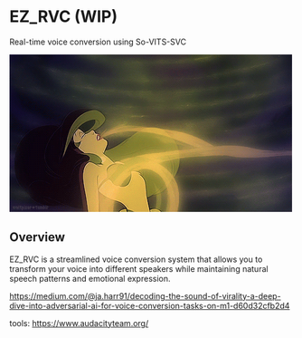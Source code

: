 # EZ_RVC (WIP)
Real-time voice conversion using So-VITS-SVC

![Voice Conversion Demo](./app/images/little_mermaid_voice.gif)

## Overview
EZ_RVC is a streamlined voice conversion system that allows you to transform your voice into different speakers while maintaining natural speech patterns and emotional expression.

https://medium.com/@ja.harr91/decoding-the-sound-of-virality-a-deep-dive-into-adversarial-ai-for-voice-conversion-tasks-on-m1-d60d32cfb2d4

tools:
https://www.audacityteam.org/
